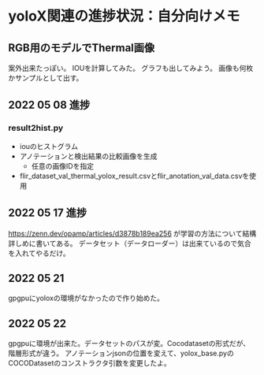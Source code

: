 # yoloX関連の進捗状況：自分向けメモ
## RGB用のモデルでThermal画像
案外出来たっぽい。
IOUを計算してみた。
グラフも出してみよう。
画像も何枚かサンプルとして出す。

## 2022 05 08 進捗
### result2hist.py
* iouのヒストグラム
* アノテーションと検出結果の比較画像を生成
    * 任意の画像IDを指定
* flir_dataset_val_thermal_yolox_result.csvとflir_anotation_val_data.csvを使用

## 2022 05 17 進捗
https://zenn.dev/opamp/articles/d3878b189ea256 が学習の方法について結構詳しめに書いてある。
データセット（データローダー）は出来ているので気合を入れてやるだけ。

## 2022 05 21
gpgpuにyoloxの環境がなかったので作り始めた。

## 2022 05 22
gpgpuに環境が出来た。データセットのパスが変。Cocodatasetの形式だが、階層形式が違う。
アノテーションjsonの位置を変えて、yolox_base.pyのCOCODatasetのコンストラクタ引数を変更したよ。